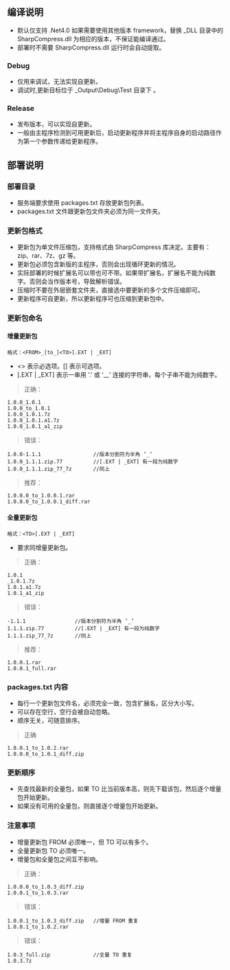 ## 编译说明
- 默认仅支持 .Net4.0 如果需要使用其他版本 framework，替换 _DLL 目录中的 SharpCompress.dll 为相应的版本，不保证能编译通过。
- 部署时不需要 SharpCompress.dll 运行时会自动提取。
### Debug
- 仅用来调试，无法实现自更新。
- 调试时,更新目标位于 _Output\Debug\Test 目录下 。
### Release
- 发布版本，可以实现自更新。
- 一般由主程序检测到可用更新后，启动更新程序并将主程序自身的启动路径作为第一个参数传递给更新程序。

## 部署说明
### 部署目录
- 服务端要求使用 packages.txt 存放更新包列表。
- packages.txt 文件跟更新包文件夹必须为同一文件夹。

### 更新包格式
- 更新包为单文件压缩包，支持格式由 SharpCompress 库决定。主要有：zip、rar、7z、gz 等。
- 更新包必须包含新版的主程序，否则会出现循环更新的情况。
- 实际部署的时候扩展名可以带也可不带。如果带扩展名，扩展名不能为纯数字。否则会当作版本号，导致解析错误。
- 压缩时不要在外层嵌套文件夹，直接选中要更新的多个文件压缩即可。
- 更新程序可自更新，所以更新程序可也压缩到更新包中。

### 更新包命名
#### 增量更新包
```
格式：<FROM>_[to_]<TO>[.EXT | _EXT]
```
- <> 表示必选项。[] 表示可选项。
- [.EXT | _EXT] 表示一串用 '.' 或 '__' 连接的字符串，每个子串不能为纯数字。

> 正确：
```
1.0.0_1.0.1
1.0.0_to_1.0.1
1.0.0_1.0.1.7z
1.0.0_1.0.1.a1.7z
1.0.0_1.0.1_a1_zip
```
> 错误：
```
1.0.0-1.1.1                 //版本分割符为半角 ‘_’
1.0.0_1.1.1.zip.77          //[.EXT | _EXT] 有一段为纯数字
1.0.0_1.1.1.zip_77_7z       //同上
```
> 推荐：
```
1.0.0.0_to_1.0.0.1.rar
1.0.0.0_to_1.0.0.1_diff.rar
```

#### 全量更新包
```
格式：<TO>[.EXT | _EXT]
```
- 要求同增量更新包。

> 正确：
```
1.0.1
_1.0.1.7z
1.0.1.a1.7z
1.0.1_a1_zip
```
> 错误：
```
-1.1.1                //版本分割符为半角 ‘_’
1.1.1.zip.77          //[.EXT | _EXT] 有一段为纯数字
1.1.1.zip_77_7z       //同上
```
> 推荐：
```
1.0.0.1.rar
1.0.0.1_full.rar
```

### packages.txt 内容
- 每行一个更新包文件名，必须完全一致，包含扩展名，区分大小写。
- 可以存在空行，空行会被自动忽略。
- 顺序无关，可随意排序。

> 正确
```
1.0.0.1_to_1.0.2.rar
1.0.0.0_to_1.0.1_diff.zip
```

### 更新顺序
- 先查找最新的全量包，如果 TO 比当前版本高，则先下载该包，然后逐个增量包开始更新。
- 如果没有可用的全量包，则直接逐个增量包开始更新。

### 注意事项
- 增量更新包 FROM 必须唯一，但 TO 可以有多个。
- 全量更新包 TO 必须唯一。
- 增量包和全量包之间互不影响。

> 正确：
```
1.0.0.0_to_1.0.3_diff.zip
1.0.0.1_to_1.0.3.rar
```
> 错误：
```
1.0.0.1_to_1.0.3_diff.zip   //增量 FROM 重复
1.0.0.1_to_1.0.2.rar
```
> 错误：
```
1.0.3_full.zip              //全量 TO 重复
1.0.3.7z
```
